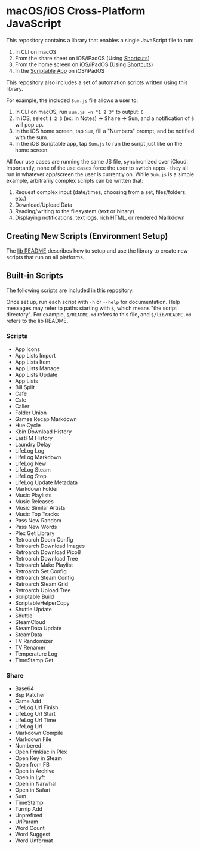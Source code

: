 # macOS/iOS Cross-Platform JavaScript

This repository contains a library that enables a single JavaScript file to run:

 1. In CLI on macOS
 2. From the share sheet on iOS/iPadOS (Using [Shortcuts](https://apps.apple.com/app/shortcuts/id915249334))
 3. From the home screen on iOS/iPadOS (Using [Shortcuts](https://apps.apple.com/app/shortcuts/id915249334))
 4. In the [Scriptable App](https://scriptable.app) on iOS/iPadOS

This repository also includes a set of automation scripts written using this library.

For example, the included `Sum.js` file allows a user to:

 1. In CLI on macOS, run `sum.js -n "1 2 3"` to output: `6`
 2. In iOS, select `1 2 3` (ex: in Notes) &rarr; <kbd>Share</kbd> &rarr; <kbd>Sum</kbd>, and a notification of `6` will pop up.
 3. In the iOS home screen, tap `Sum`, fill a "Numbers" prompt, and be notified with the sum.
 4. In the iOS Scriptable app, tap `Sum.js` to run the script just like on the home screen.

All four use cases are running the same JS file, synchronized over iCloud. Importantly, none of the use cases force the user to switch apps - they all run in whatever app/screen the user is currently on. While `Sum.js` is a simple example, arbitrarily complex scripts can be written that:

 1. Request complex input (date/times, choosing from a set, files/folders, etc.)
 2. Download/Upload Data
 3. Reading/writing to the filesystem (text or binary)
 4. Displaying notifications, text logs, rich HTML, or rendered Markdown

## Creating New Scripts (Environment Setup)

The [lib README](./lib/) describes how to setup and use the library to create new scripts that run on all platforms.

## Built-in Scripts

The following scripts are included in this repository.

Once set up, run each script with `-h` or `--help` for documentation. Help messages may refer to paths starting with `$`, which means "the script directory". For example, `$/README.md` refers to this file, and `$/lib/README.md` refers to the lib README.

### Scripts

 * App Icons
 * App Lists Import
 * App Lists Item
 * App Lists Manage
 * App Lists Update
 * App Lists
 * Bill Split
 * Cafe
 * Calc
 * Caller
 * Folder Union
 * Games Recap Markdown
 * Hue Cycle
 * Kbin Download History
 * LastFM History
 * Laundry Delay
 * LifeLog Log
 * LifeLog Markdown
 * LifeLog New
 * LifeLog Steam
 * LifeLog Stop
 * LifeLog Update Metadata
 * Markdown Folder
 * Music Playlists
 * Music Releases
 * Music Similar Artists
 * Music Top Tracks
 * Pass New Random
 * Pass New Words
 * Plex Get Library
 * Retroarch Doom Config
 * Retroarch Download Images
 * Retroarch Download Pico8
 * Retroarch Download Tree
 * Retroarch Make Playlist
 * Retroarch Set Config
 * Retroarch Steam Config
 * Retroarch Steam Grid
 * Retroarch Upload Tree
 * Scriptable Build
 * ScriptableHelperCopy
 * Shuttle Update
 * Shuttle
 * SteamCloud
 * SteamData Update
 * SteamData
 * TV Randomizer
 * TV Renamer
 * Temperature Log
 * TimeStamp Get

### Share

 * Base64
 * Bsp Patcher
 * Game Add
 * LifeLog Url Finish
 * LifeLog Url Start
 * LifeLog Url Time
 * LifeLog Url
 * Markdown Compile
 * Markdown File
 * Numbered
 * Open Frinkiac in Plex
 * Open Key in Steam
 * Open from FB
 * Open in Archive
 * Open in Lyft
 * Open in Narwhal
 * Open in Safari
 * Sum
 * TimeStamp
 * Turnip Add
 * Unprefixed
 * UrlParam
 * Word Count
 * Word Suggest
 * Word Unformat

